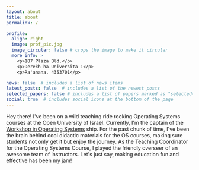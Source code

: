 ```yaml
---
layout: about
title: about
permalink: /

profile:
  align: right
  image: prof_pic.jpg
  image_circular: false # crops the image to make it circular
  more_info: >
    <p>187 Plaza Bld.</p>
    <p>Derekh ha-Universita 1</p>
    <p>Ra'anana, 4353701</p>

news: false  # includes a list of news items
latest_posts: false  # includes a list of the newest posts
selected_papers: false # includes a list of papers marked as "selected={true}"
social: true  # includes social icons at the bottom of the page
---
```


Hey there! I've been on a wild teaching ride rocking Operating Systems courses at the Open University of Israel. Currently, I'm the captain of the [Workshop in Operating Systems](https://www-e.openu.ac.il/courses/20587.htm) ship. For the past chunk of time, I've been the brain behind cool didactic materials for the OS courses, making sure students not only get it but enjoy the journey. As the Teaching Coordinator for the Operating Systems Course, I played the friendly overseer of an awesome team of instructors. Let's just say, making education fun and effective has been my jam!
